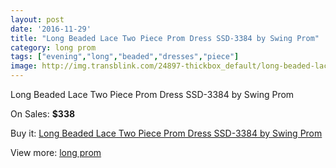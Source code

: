 ```yaml
---
layout: post
date: '2016-11-29'
title: "Long Beaded Lace Two Piece Prom Dress SSD-3384 by Swing Prom"
category: long prom
tags: ["evening","long","beaded","dresses","piece"]
image: http://img.transblink.com/24897-thickbox_default/long-beaded-lace-two-piece-prom-dress-ssd-3384-by-swing-prom.jpg
---
```

Long Beaded Lace Two Piece Prom Dress SSD-3384 by Swing Prom

On Sales: **$338**
<a href="https://www.transblink.com/en/long-prom/7855-long-beaded-lace-two-piece-prom-dress-ssd-3384-by-swing-prom.html"><amp-img layout="responsive" width="600" height="600" src="//img.transblink.com/24897-thickbox_default/long-beaded-lace-two-piece-prom-dress-ssd-3384-by-swing-prom.jpg" alt="Long Beaded Lace Two Piece Prom Dress SSD-3384 by Swing Prom 0" /></a>
<a href="https://www.transblink.com/en/long-prom/7855-long-beaded-lace-two-piece-prom-dress-ssd-3384-by-swing-prom.html"><amp-img layout="responsive" width="600" height="600" src="//img.transblink.com/24899-thickbox_default/long-beaded-lace-two-piece-prom-dress-ssd-3384-by-swing-prom.jpg" alt="Long Beaded Lace Two Piece Prom Dress SSD-3384 by Swing Prom 1" /></a>
<a href="https://www.transblink.com/en/long-prom/7855-long-beaded-lace-two-piece-prom-dress-ssd-3384-by-swing-prom.html"><amp-img layout="responsive" width="600" height="600" src="//img.transblink.com/24898-thickbox_default/long-beaded-lace-two-piece-prom-dress-ssd-3384-by-swing-prom.jpg" alt="Long Beaded Lace Two Piece Prom Dress SSD-3384 by Swing Prom 2" /></a>

Buy it: [Long Beaded Lace Two Piece Prom Dress SSD-3384 by Swing Prom](https://www.transblink.com/en/long-prom/7855-long-beaded-lace-two-piece-prom-dress-ssd-3384-by-swing-prom.html "Long Beaded Lace Two Piece Prom Dress SSD-3384 by Swing Prom")

View more: [long prom](https://www.transblink.com/en/58-long-prom "long prom")